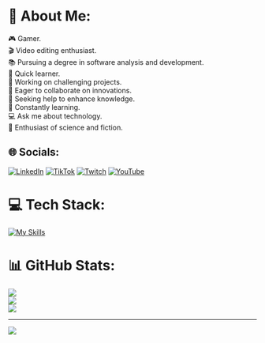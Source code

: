 # 💫 About Me:
🎮 Gamer.<br>🎬 Video editing enthusiast.<br>📚 Pursuing a degree in software analysis and development.<br>🚀 Quick learner.<br>🔧 Working on challenging projects.<br>👥 Eager to collaborate on innovations.<br>🤝 Seeking help to enhance knowledge.<br>📖 Constantly learning.<br>💻 Ask me about technology.<br>🌌 Enthusiast of science and fiction.



## 🌐 Socials:
[![LinkedIn](https://img.shields.io/badge/LinkedIn-%230077B5.svg?logo=linkedin&logoColor=white)](https://linkedin.com/in/angelo-marcari) [![TikTok](https://img.shields.io/badge/TikTok-%23000000.svg?logo=TikTok&logoColor=white)](https://tiktok.com/@ocelotexg) [![Twitch](https://img.shields.io/badge/Twitch-%239146FF.svg?logo=Twitch&logoColor=white)](https://twitch.tv/ocelotexg) [![YouTube](https://img.shields.io/badge/YouTube-%23FF0000.svg?logo=YouTube&logoColor=white)](https://youtube.com/@ocelotex2294) 

# 💻 Tech Stack:
[![My Skills](https://skillicons.dev/icons?i=ae,ai,ps,pr,blender,c,cpp,dart,discord,bots,figma,flutter,mysql,postgres,py)](https://skillicons.dev)
# 📊 GitHub Stats:
![](https://github-readme-stats.vercel.app/api?username=Ocelotex&theme=slateorange&hide_border=true&include_all_commits=false&count_private=false)<br/>
![](https://github-readme-streak-stats.herokuapp.com/?user=Ocelotex&theme=slateorange&hide_border=true)<br/>
![](https://github-readme-stats.vercel.app/api/top-langs/?username=Ocelotex&theme=slateorange&hide_border=true&include_all_commits=false&count_private=false&layout=compact)

---
[![](https://visitcount.itsvg.in/api?id=Ocelotex&icon=5&color=12)](https://visitcount.itsvg.in)
